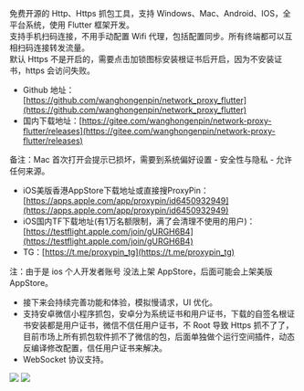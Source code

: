 免费开源的 Http、Https 抓包工具，支持 Windows、Mac、Android、IOS，全平台系统，使用 Flutter 框架开发。<br />支持手机扫码连接，不用手动配置 Wifi 代理，包括配置同步。所有终端都可以互相扫码连接转发流量。<br />默认 Https 不是开启的，需要点击加锁图标安装根证书后开启，因为不安装证书，https 会访问失败。

- Github 地址：[https://github.com/wanghongenpin/network_proxy_flutter](https://github.com/wanghongenpin/network_proxy_flutter)
- 国内下载地址：[https://gitee.com/wanghongenpin/network-proxy-flutter/releases](https://gitee.com/wanghongenpin/network-proxy-flutter/releases)

备注：Mac 首次打开会提示已损坏，需要到系统偏好设置 - 安全性与隐私 - 允许任何来源。

- iOS美版香港AppStore下载地址或直接搜ProxyPin：[https://apps.apple.com/app/proxypin/id6450932949](https://apps.apple.com/app/proxypin/id6450932949)
- iOS国内TF下载地址(有1万名额限制，满了会清理不使用的用户)：[https://testflight.apple.com/join/gURGH6B4](https://testflight.apple.com/join/gURGH6B4)
- TG：[https://t.me/proxypin_tg](https://t.me/proxypin_tg)

注：由于是 ios 个人开发者账号  没法上架 AppStore，后面可能会上架美版 AppStore。

- 接下来会持续完善功能和体验，模拟慢请求，UI 优化。
- 支持安卓微信小程序抓包，安卓分为系统证书和用户证书，下载的自签名根证书安装都是用户证书，微信不信任用户证书，不 Root 导致 Https 抓不了了，目前市场上所有抓包软件抓不了微信的包，后面单独做个运行空间插件，动态反编译修改配置，信任用户证书来解决。
- WebSocket 协议支持。

[![](https://cdn.nlark.com/yuque/0/2023/png/396745/1695005159073-c92d33bc-f2c8-4e70-b21c-8466d168e2a4.png#averageHue=%23393838&clientId=u11f91d20-ce51-4&from=paste&id=ub4a550c2&originHeight=1358&originWidth=2558&originalType=url&ratio=2.5&rotation=0&showTitle=false&status=done&style=none&taskId=ud4bd58c5-c6b1-48c1-a7a6-b6d73c1f992&title=)](https://user-images.githubusercontent.com/24794200/247049083-67a2feb1-f1c3-4c0c-8737-5abe62c34794.png) [![](https://cdn.nlark.com/yuque/0/2023/png/396745/1695005160520-e34f292e-4d5e-4d93-bfd3-b592bdfc72cc.png#averageHue=%23fcf9fb&clientId=u11f91d20-ce51-4&from=paste&height=750&id=u3605d765&originHeight=2532&originWidth=1170&originalType=url&ratio=2.5&rotation=0&showTitle=false&status=done&style=none&taskId=u280ec4f4-56f7-42ec-9ae9-40f2a4316d6&title=&width=346.4000244140625)](https://user-images.githubusercontent.com/24794200/251026263-1bb4b1ec-ec5c-44a7-add7-f0f94c8765b9.PNG)
